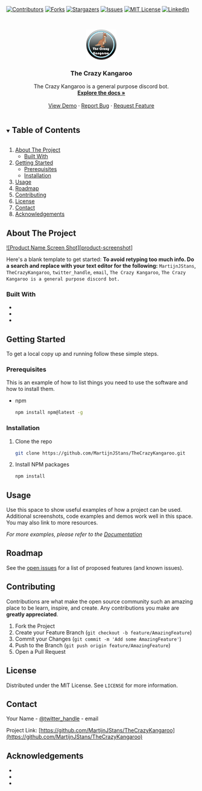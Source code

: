 <!--
*** Thanks for checking out the Best-README-Template. If you have a suggestion
*** that would make this better, please fork the repo and create a pull request
*** or simply open an issue with the tag "enhancement".
*** Thanks again! Now go create something AMAZING! :D
***
***
***
*** To avoid retyping too much info. Do a search and replace for the following:
*** MartijnJStans, TheCrazyKangaroo, twitter_handle, email, The Crazy Kangaroo, The Crazy Kangaroo is a general purpose discord bot.
-->



<!-- PROJECT SHIELDS -->
<!--
*** I'm using markdown "reference style" links for readability.
*** Reference links are enclosed in brackets [ ] instead of parentheses ( ).
*** See the bottom of this document for the declaration of the reference variables
*** for contributors-url, forks-url, etc. This is an optional, concise syntax you may use.
*** https://www.markdownguide.org/basic-syntax/#reference-style-links
-->
[![Contributors][contributors-shield]][contributors-url]
[![Forks][forks-shield]][forks-url]
[![Stargazers][stars-shield]][stars-url]
[![Issues][issues-shield]][issues-url]
[![MIT License][license-shield]][license-url]
[![LinkedIn][linkedin-shield]][linkedin-url]



<!-- PROJECT LOGO -->
<br />
<p align="center">
  <a href="https://github.com/MartijnJStans/TheCrazyKangaroo">
    <img src="images/logo.png" alt="Logo" width="80" height="80">
  </a>

  <h3 align="center">The Crazy Kangaroo</h3>

  <p align="center">
    The Crazy Kangaroo is a general purpose discord bot.
    <br />
    <a href="https://github.com/MartijnJStans/TheCrazyKangaroo"><strong>Explore the docs »</strong></a>
    <br />
    <br />
    <a href="https://github.com/MartijnJStans/TheCrazyKangaroo">View Demo</a>
    ·
    <a href="https://github.com/MartijnJStans/TheCrazyKangaroo/issues">Report Bug</a>
    ·
    <a href="https://github.com/MartijnJStans/TheCrazyKangaroo/issues">Request Feature</a>
  </p>
</p>



<!-- TABLE OF CONTENTS -->
<details open="open">
  <summary><h2 style="display: inline-block">Table of Contents</h2></summary>
  <ol>
    <li>
      <a href="#about-the-project">About The Project</a>
      <ul>
        <li><a href="#built-with">Built With</a></li>
      </ul>
    </li>
    <li>
      <a href="#getting-started">Getting Started</a>
      <ul>
        <li><a href="#prerequisites">Prerequisites</a></li>
        <li><a href="#installation">Installation</a></li>
      </ul>
    </li>
    <li><a href="#usage">Usage</a></li>
    <li><a href="#roadmap">Roadmap</a></li>
    <li><a href="#contributing">Contributing</a></li>
    <li><a href="#license">License</a></li>
    <li><a href="#contact">Contact</a></li>
    <li><a href="#acknowledgements">Acknowledgements</a></li>
  </ol>
</details>



<!-- ABOUT THE PROJECT -->
## About The Project

[![Product Name Screen Shot][product-screenshot]](https://example.com)

Here's a blank template to get started:
**To avoid retyping too much info. Do a search and replace with your text editor for the following:**
`MartijnJStans`, `TheCrazyKangaroo`, `twitter_handle`, `email`, `The Crazy Kangaroo`, `The Crazy Kangaroo is a general purpose discord bot.`


### Built With

* []()
* []()
* []()



<!-- GETTING STARTED -->
## Getting Started

To get a local copy up and running follow these simple steps.

### Prerequisites

This is an example of how to list things you need to use the software and how to install them.
* npm
  ```sh
  npm install npm@latest -g
  ```

### Installation

1. Clone the repo
   ```sh
   git clone https://github.com/MartijnJStans/TheCrazyKangaroo.git
   ```
2. Install NPM packages
   ```sh
   npm install
   ```



<!-- USAGE EXAMPLES -->
## Usage

Use this space to show useful examples of how a project can be used. Additional screenshots, code examples and demos work well in this space. You may also link to more resources.

_For more examples, please refer to the [Documentation](https://example.com)_



<!-- ROADMAP -->
## Roadmap

See the [open issues](https://github.com/MartijnJStans/TheCrazyKangaroo/issues) for a list of proposed features (and known issues).



<!-- CONTRIBUTING -->
## Contributing

Contributions are what make the open source community such an amazing place to be learn, inspire, and create. Any contributions you make are **greatly appreciated**.

1. Fork the Project
2. Create your Feature Branch (`git checkout -b feature/AmazingFeature`)
3. Commit your Changes (`git commit -m 'Add some AmazingFeature'`)
4. Push to the Branch (`git push origin feature/AmazingFeature`)
5. Open a Pull Request



<!-- LICENSE -->
## License

Distributed under the MIT License. See `LICENSE` for more information.



<!-- CONTACT -->
## Contact

Your Name - [@twitter_handle](https://twitter.com/twitter_handle) - email

Project Link: [https://github.com/MartijnJStans/TheCrazyKangaroo](https://github.com/MartijnJStans/TheCrazyKangaroo)



<!-- ACKNOWLEDGEMENTS -->
## Acknowledgements

* []()
* []()
* []()





<!-- MARKDOWN LINKS & IMAGES -->
<!-- https://www.markdownguide.org/basic-syntax/#reference-style-links -->
[contributors-shield]: https://img.shields.io/github/contributors/MartijnJStans/TheCrazyKangaroo.svg?style=for-the-badge
[contributors-url]: https://github.com/MartijnJStans/TheCrazyKangaroo/graphs/contributors
[forks-shield]: https://img.shields.io/github/forks/MartijnJStans/repo.svg?style=for-the-badge
[forks-url]: https://github.com/MartijnJStans/repo/network/members
[stars-shield]: https://img.shields.io/github/stars/MartijnJStans/repo.svg?style=for-the-badge
[stars-url]: https://github.com/MartijnJStans/repo/stargazers
[issues-shield]: https://img.shields.io/github/issues/MartijnJStans/repo.svg?style=for-the-badge
[issues-url]: https://github.com/MartijnJStans/repo/issues
[license-shield]: https://img.shields.io/github/license/MartijnJStans/repo.svg?style=for-the-badge
[license-url]: https://github.com/MartijnJStans/repo/blob/master/LICENSE.txt
[linkedin-shield]: https://img.shields.io/badge/-LinkedIn-black.svg?style=for-the-badge&logo=linkedin&colorB=555
[linkedin-url]: https://linkedin.com/in/MartijnJStans
